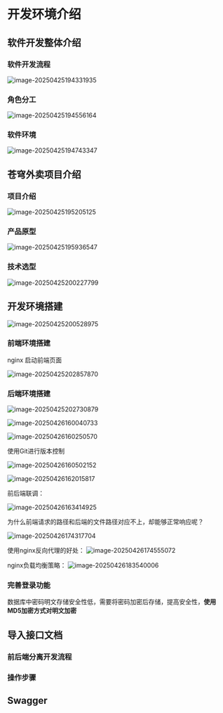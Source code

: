 # 开发环境介绍

## 软件开发整体介绍

### 软件开发流程

![image-20250425194331935](E:\notes\MultimodalPureLoveResearch\苍穹外卖\Day1\img\image-20250425194331935.png)

### 角色分工

![image-20250425194556164](E:\notes\MultimodalPureLoveResearch\苍穹外卖\Day1\img\image-20250425194556164.png)

### 软件环境

![image-20250425194743347](C:\Users\hp-pc\AppData\Roaming\Typora\typora-user-images\image-20250425194743347.png)

## 苍穹外卖项目介绍

### 项目介绍

![image-20250425195205125](E:\notes\MultimodalPureLoveResearch\苍穹外卖\Day1\img\image-20250425195205125.png)

### 产品原型

![image-20250425195936547](E:\notes\MultimodalPureLoveResearch\苍穹外卖\Day1\img\image-20250425195936547.png)

### 技术选型

 ![image-20250425200227799](E:\notes\MultimodalPureLoveResearch\苍穹外卖\Day1\img\image-20250425200227799.png)

## 开发环境搭建

![image-20250425200528975](E:\notes\MultimodalPureLoveResearch\苍穹外卖\Day1\img\image-20250425200528975.png)

### 前端环境搭建

nginx 启动前端页面

![image-20250425202857870](E:\notes\MultimodalPureLoveResearch\苍穹外卖\Day1\img\image-20250425202857870.png)

### 后端环境搭建

 ![image-20250425202730879](E:\notes\MultimodalPureLoveResearch\苍穹外卖\Day1\img\image-20250425202730879.png)

![image-20250426160040733](E:\notes\MultimodalPureLoveResearch\苍穹外卖\Day1\img\image-20250426160040733.png)

![image-20250426160250570](E:\notes\MultimodalPureLoveResearch\苍穹外卖\Day1\img\image-20250426160250570.png)

使用Git进行版本控制

![image-20250426160502152](E:\notes\MultimodalPureLoveResearch\苍穹外卖\Day1\img\image-20250426160502152.png)

![image-20250426162015817](E:\notes\MultimodalPureLoveResearch\苍穹外卖\Day1\img\image-20250426162015817.png)

前后端联调：

![image-20250426163414925](E:\notes\MultimodalPureLoveResearch\苍穹外卖\Day1\img\image-20250426163414925.png)

为什么前端请求的路径和后端的文件路径对应不上，却能够正常响应呢？

![image-20250426174317704](E:\notes\MultimodalPureLoveResearch\苍穹外卖\Day1\img\image-20250426174317704.png)

使用nginx反向代理的好处：
![image-20250426174555072](E:\notes\MultimodalPureLoveResearch\苍穹外卖\Day1\img\image-20250426174555072.png)

nginx负载均衡策略：
![image-20250426183540006](E:\notes\MultimodalPureLoveResearch\苍穹外卖\Day1\img\image-20250426183540006.png)

### 完善登录功能

 数据库中密码明文存储安全性低，需要将密码加密后存储，提高安全性，**使用MD5加密方式对明文加密**

## 导入接口文档

### 前后端分离开发流程

### 操作步骤



## Swagger

